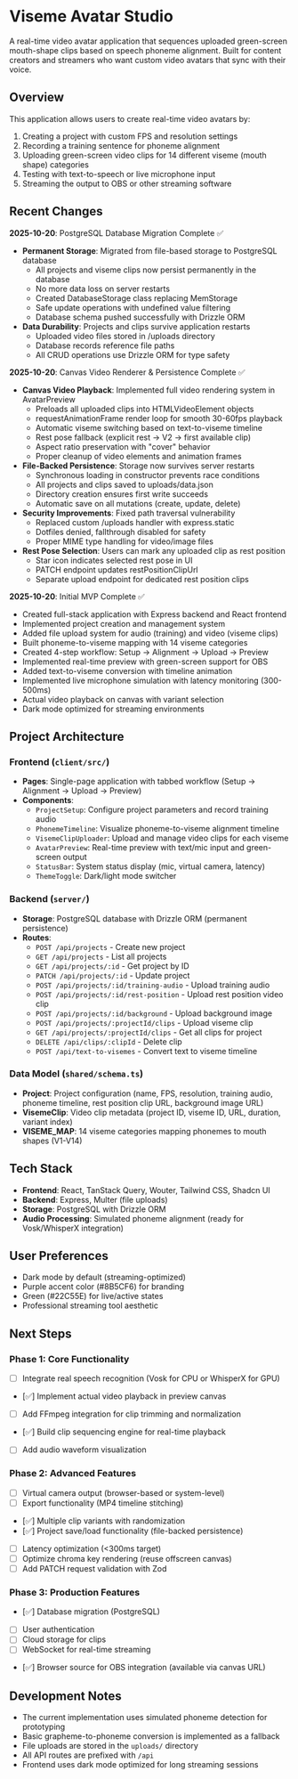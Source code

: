 # Viseme Avatar Studio

A real-time video avatar application that sequences uploaded green-screen mouth-shape clips based on speech phoneme alignment. Built for content creators and streamers who want custom video avatars that sync with their voice.

## Overview

This application allows users to create real-time video avatars by:
1. Creating a project with custom FPS and resolution settings
2. Recording a training sentence for phoneme alignment
3. Uploading green-screen video clips for 14 different viseme (mouth shape) categories
4. Testing with text-to-speech or live microphone input
5. Streaming the output to OBS or other streaming software

## Recent Changes

**2025-10-20**: PostgreSQL Database Migration Complete ✅
- **Permanent Storage**: Migrated from file-based storage to PostgreSQL database
  - All projects and viseme clips now persist permanently in the database
  - No more data loss on server restarts
  - Created DatabaseStorage class replacing MemStorage
  - Safe update operations with undefined value filtering
  - Database schema pushed successfully with Drizzle ORM
- **Data Durability**: Projects and clips survive application restarts
  - Uploaded video files stored in /uploads directory
  - Database records reference file paths
  - All CRUD operations use Drizzle ORM for type safety

**2025-10-20**: Canvas Video Renderer & Persistence Complete ✅
- **Canvas Video Playback**: Implemented full video rendering system in AvatarPreview
  - Preloads all uploaded clips into HTMLVideoElement objects
  - requestAnimationFrame render loop for smooth 30-60fps playback
  - Automatic viseme switching based on text-to-viseme timeline
  - Rest pose fallback (explicit rest → V2 → first available clip)
  - Aspect ratio preservation with "cover" behavior
  - Proper cleanup of video elements and animation frames
- **File-Backed Persistence**: Storage now survives server restarts
  - Synchronous loading in constructor prevents race conditions
  - All projects and clips saved to uploads/data.json
  - Directory creation ensures first write succeeds
  - Automatic save on all mutations (create, update, delete)
- **Security Improvements**: Fixed path traversal vulnerability
  - Replaced custom /uploads handler with express.static
  - Dotfiles denied, fallthrough disabled for safety
  - Proper MIME type handling for video/image files
- **Rest Pose Selection**: Users can mark any uploaded clip as rest position
  - Star icon indicates selected rest pose in UI
  - PATCH endpoint updates restPositionClipUrl
  - Separate upload endpoint for dedicated rest position clips

**2025-10-20**: Initial MVP Complete ✅
- Created full-stack application with Express backend and React frontend
- Implemented project creation and management system
- Added file upload system for audio (training) and video (viseme clips)
- Built phoneme-to-viseme mapping with 14 viseme categories
- Created 4-step workflow: Setup → Alignment → Upload → Preview
- Implemented real-time preview with green-screen support for OBS
- Added text-to-viseme conversion with timeline animation
- Implemented live microphone simulation with latency monitoring (300-500ms)
- Actual video playback on canvas with variant selection
- Dark mode optimized for streaming environments

## Project Architecture

### Frontend (`client/src/`)
- **Pages**: Single-page application with tabbed workflow (Setup → Alignment → Upload → Preview)
- **Components**:
  - `ProjectSetup`: Configure project parameters and record training audio
  - `PhonemeTimeline`: Visualize phoneme-to-viseme alignment timeline
  - `VisemeClipUploader`: Upload and manage video clips for each viseme
  - `AvatarPreview`: Real-time preview with text/mic input and green-screen output
  - `StatusBar`: System status display (mic, virtual camera, latency)
  - `ThemeToggle`: Dark/light mode switcher

### Backend (`server/`)
- **Storage**: PostgreSQL database with Drizzle ORM (permanent persistence)
- **Routes**:
  - `POST /api/projects` - Create new project
  - `GET /api/projects` - List all projects
  - `GET /api/projects/:id` - Get project by ID
  - `PATCH /api/projects/:id` - Update project
  - `POST /api/projects/:id/training-audio` - Upload training audio
  - `POST /api/projects/:id/rest-position` - Upload rest position video clip
  - `POST /api/projects/:id/background` - Upload background image
  - `POST /api/projects/:projectId/clips` - Upload viseme clip
  - `GET /api/projects/:projectId/clips` - Get all clips for project
  - `DELETE /api/clips/:clipId` - Delete clip
  - `POST /api/text-to-visemes` - Convert text to viseme timeline

### Data Model (`shared/schema.ts`)
- **Project**: Project configuration (name, FPS, resolution, training audio, phoneme timeline, rest position clip URL, background image URL)
- **VisemeClip**: Video clip metadata (project ID, viseme ID, URL, duration, variant index)
- **VISEME_MAP**: 14 viseme categories mapping phonemes to mouth shapes (V1-V14)

## Tech Stack

- **Frontend**: React, TanStack Query, Wouter, Tailwind CSS, Shadcn UI
- **Backend**: Express, Multer (file uploads)
- **Storage**: PostgreSQL with Drizzle ORM
- **Audio Processing**: Simulated phoneme alignment (ready for Vosk/WhisperX integration)

## User Preferences

- Dark mode by default (streaming-optimized)
- Purple accent color (#8B5CF6) for branding
- Green (#22C55E) for live/active states
- Professional streaming tool aesthetic

## Next Steps

### Phase 1: Core Functionality
- [ ] Integrate real speech recognition (Vosk for CPU or WhisperX for GPU)
- [✅] Implement actual video playback in preview canvas
- [ ] Add FFmpeg integration for clip trimming and normalization
- [✅] Build clip sequencing engine for real-time playback
- [ ] Add audio waveform visualization

### Phase 2: Advanced Features
- [ ] Virtual camera output (browser-based or system-level)
- [ ] Export functionality (MP4 timeline stitching)
- [✅] Multiple clip variants with randomization
- [✅] Project save/load functionality (file-backed persistence)
- [ ] Latency optimization (<300ms target)
- [ ] Optimize chroma key rendering (reuse offscreen canvas)
- [ ] Add PATCH request validation with Zod

### Phase 3: Production Features
- [✅] Database migration (PostgreSQL)
- [ ] User authentication
- [ ] Cloud storage for clips
- [ ] WebSocket for real-time streaming
- [✅] Browser source for OBS integration (available via canvas URL)

## Development Notes

- The current implementation uses simulated phoneme detection for prototyping
- Basic grapheme-to-phoneme conversion is implemented as a fallback
- File uploads are stored in the `uploads/` directory
- All API routes are prefixed with `/api`
- Frontend uses dark mode optimized for long streaming sessions
